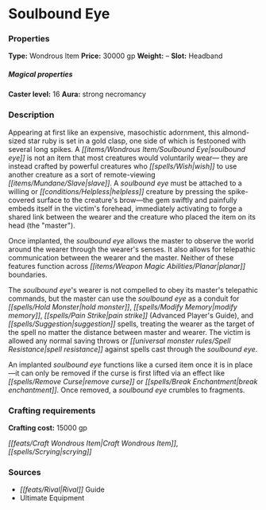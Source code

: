 ﻿---
Title: "Soulbound Eye"
Type: "Wondrous Item"
Price: "30000 gp"
Weight: "–"
Slot: "Headband"
Caster level: "16"
Aura: "strong necromancy"
Description: |
  "Appearing at first like an expensive, masochistic adornment, this almond-sized star ruby is set in a gold clasp, one side of which is festooned with several long spikes. A _soulbound eye_ is not an item that most creatures would voluntarily wear— they are instead crafted by powerful creatures who wish to use another creature as a sort of remote-viewing slave. A _soulbound eye_ must be attached to a willing or helpless creature by pressing the spike-covered surface to the creature's brow—the gem swiftly and painfully embeds itself in the victim's forehead, immediately activating to forge a shared link between the wearer and the creature who placed the item on its head (the "master").
  Once implanted, the _soulbound eye_ allows the master to observe the world around the wearer through the wearer's senses. It also allows for telepathic communication between the wearer and the master. Neither of these features function across planar boundaries.
  The _soulbound eye's_ wearer is not compelled to obey its master's telepathic commands, but the master can use the _soulbound eye_ as a conduit for _hold monster_, _modify memory_, _pain strike_ (_Advanced Player's Guide_), and _suggestion_ spells, treating the wearer as the target of the spell no matter the distance between master and wearer. The victim is allowed any normal saving throws or spell resistance against spells cast through the _soulbound eye_.
  An implanted _soulbound eye_ functions like a cursed item once it is in place—it can only be removed if the curse is first lifted via an effect like _remove curse_ or _break enchantment_. Once removed, a _soulbound eye_ crumbles to fragments."
Crafting cost: "15000 gp"
Sources: "['Rival Guide', 'Ultimate Equipment']"
---

# Soulbound Eye

### Properties

**Type:** Wondrous Item **Price:** 30000 gp **Weight:** – **Slot:** Headband

##### Magical properties

**Caster level:** 16 **Aura:** strong necromancy

### Description

Appearing at first like an expensive, masochistic adornment, this almond-sized star ruby is set in a gold clasp, one side of which is festooned with several long spikes. A _[[items/Wondrous Item/Soulbound Eye|soulbound eye]]_ is not an item that most creatures would voluntarily wear— they are instead crafted by powerful creatures who _[[spells/Wish|wish]]_ to use another creature as a sort of remote-viewing _[[items/Mundane/Slave|slave]]_. A _soulbound eye_ must be attached to a willing or _[[conditions/Helpless|helpless]]_ creature by pressing the spike-covered surface to the creature's brow—the gem swiftly and painfully embeds itself in the victim's forehead, immediately activating to forge a shared link between the wearer and the creature who placed the item on its head (the "master").

Once implanted, the _soulbound eye_ allows the master to observe the world around the wearer through the wearer's senses. It also allows for telepathic communication between the wearer and the master. Neither of these features function across _[[items/Weapon Magic Abilities/Planar|planar]]_ boundaries.

The _soulbound eye_'s wearer is not compelled to obey its master's telepathic commands, but the master can use the _soulbound eye_ as a conduit for _[[spells/Hold Monster|hold monster]]_, _[[spells/Modify Memory|modify memory]]_, _[[spells/Pain Strike|pain strike]]_ (Advanced Player's Guide), and _[[spells/Suggestion|suggestion]]_ spells, treating the wearer as the target of the spell no matter the distance between master and wearer. The victim is allowed any normal saving throws or _[[universal monster rules/Spell Resistance|spell resistance]]_ against spells cast through the _soulbound eye_.

An implanted _soulbound eye_ functions like a cursed item once it is in place—it can only be removed if the curse is first lifted via an effect like _[[spells/Remove Curse|remove curse]]_ or _[[spells/Break Enchantment|break enchantment]]_. Once removed, a _soulbound eye_ crumbles to fragments.

### Crafting requirements

**Crafting cost:** 15000 gp

_[[feats/Craft Wondrous Item|Craft Wondrous Item]]_, _[[spells/Scrying|scrying]]_

### Sources

* _[[feats/Rival|Rival]]_ Guide
* Ultimate Equipment